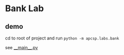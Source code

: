 # Bank Lab

## demo

cd to root of project and run `python -m apcsp.labs.bank`

see [\_\_main\_\_.py](./__main__.py)
